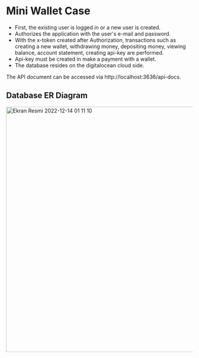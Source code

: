 # Mini Wallet Case

- First, the existing user is logged in or a new user is created.
- Authorizes the application with the user's e-mail and password.
- With the x-token created after Authorization, transactions such as creating a new wallet, withdrawing money, depositing money, viewing balance, account statement, creating api-key are performed.
- Api-key must be created in make a payment with a wallet.
- The database resides on the digitalocean cloud side.

The API document can be accessed via http://localhost:3636/api-docs.

## Database ER Diagram
<img width="660" alt="Ekran Resmi 2022-12-14 01 11 10" src="https://user-images.githubusercontent.com/13348861/207458402-8644267f-179c-4af4-9586-721f488025c0.png">

